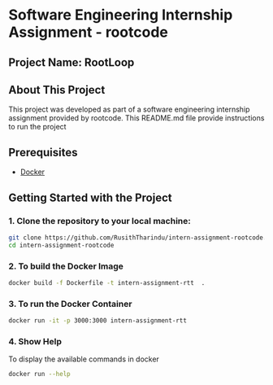 # Software Engineering Internship Assignment - rootcode

## Project Name: RootLoop

## About This Project
This project was developed as part of a software engineering internship assignment provided by rootcode.
This README.md file provide instructions to run the project



## Prerequisites
- [Docker](https://www.docker.com/)

## Getting Started with the Project

### 1. Clone the repository to your local machine:

```bash
git clone https://github.com/RusithTharindu/intern-assignment-rootcode.git
cd intern-assignment-rootcode
```

### 2. To build the Docker Image

```bash
docker build -f Dockerfile -t intern-assignment-rtt  .
```

### 3. To run the Docker Container

```bash
docker run -it -p 3000:3000 intern-assignment-rtt
```

### 4. Show Help

To display the available commands in docker

```bash
docker run --help
```